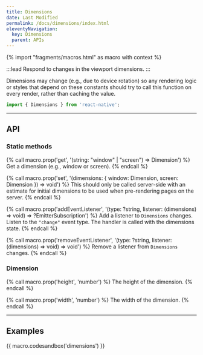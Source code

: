 ```yaml
---
title: Dimensions
date: Last Modified
permalink: /docs/dimensions/index.html
eleventyNavigation:
  key: Dimensions
  parent: APIs
---
```


{% import "fragments/macros.html" as macro with context %}

:::lead
Respond to changes in the viewport dimensions.
:::

Dimensions may change (e.g., due to device rotation) so any rendering logic or styles that depend on these constants should try to call this function on every render, rather than caching the value.

```js
import { Dimensions } from 'react-native';
```

---

## API

### Static methods

{% call macro.prop('get', '(string: "window" | "screen") => Dimension') %}
Get a dimension (e.g., window or screen).
{% endcall %}

{% call macro.prop('set', '(dimensions: { window: Dimension, screen: Dimension }) => void') %}
This should only be called server-side with an estimate for initial dimensions to be used when pre-rendering pages on the server.
{% endcall %}

{% call macro.prop('addEventListener', '(type: ?string, listener: (dimensions) => void) => ?EmitterSubscription') %}
Add a listener to `Dimensions` changes. Listen to the `"change"` event type. The handler is called with the dimensions state.
{% endcall %}

{% call macro.prop('removeEventListener', '(type: ?string, listener: (dimensions) => void) => void') %}
Remove a listener from `Dimensions` changes.
{% endcall %}

### Dimension

{% call macro.prop('height', 'number') %}
The height of the dimension.
{% endcall %}

{% call macro.prop('width', 'number') %}
The width of the dimension.
{% endcall %}

---

## Examples

{{ macro.codesandbox('dimensions') }}
